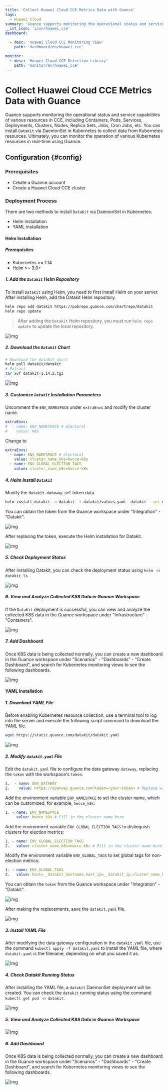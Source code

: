 ```yaml
---
title: 'Collect Huawei Cloud CCE Metrics Data with Guance'
tags: 
  - Huawei Cloud
summary: 'Guance supports monitoring the operational status and service capabilities of various resources in CCE, including Containers, Pods, Services, Deployments, Clusters, Nodes, Replica Sets, Jobs, Cron Jobs, etc.'
__int_icon: 'icon/huawei_cce'
dashboard:

  - desc: 'Huawei Cloud CCE Monitoring View'
    path: 'dashboard/en/huawei_cce'

monitor:
  - desc: 'Huawei Cloud CCE Detection Library'
    path: 'monitor/en/huawei_cce'
---
```


<!-- markdownlint-disable MD025 -->
# Collect Huawei Cloud CCE Metrics Data with Guance
<!-- markdownlint-enable -->

Guance supports monitoring the operational status and service capabilities of various resources in CCE, including Containers, Pods, Services, Deployments, Clusters, Nodes, Replica Sets, Jobs, Cron Jobs, etc. You can install `DataKit` via DaemonSet in Kubernetes to collect data from Kubernetes resources. Ultimately, you can monitor the operation of various Kubernetes resources in real-time using Guance.

## Configuration {#config}

### Prerequisites

- Create a Guance account
- Create a Huawei Cloud CCE cluster

### Deployment Process

There are two methods to install `DataKit` via DaemonSet in Kubernetes:

- Helm installation
- YAML installation

#### **Helm Installation**

##### **Prerequisites**

- Kubernetes >= 1.14
- Helm >= 3.0+

##### 1. Add the `Datakit` Helm Repository

To install `Datakit` using Helm, you need to first install Helm on your server. After installing Helm, add the Datakit Helm repository.

```Bash
helm repo add datakit https://pubrepo.guance.com/chartrepo/datakit 
helm repo update
```

> After adding the `Datakit` Helm repository, you must run `helm repo update` to update the local repository.

![img](imgs/cce_im01.png)

##### 2. Download the `Datakit` Chart

```Bash
# Download the datakit chart
helm pull datakit/datakit
# Extract
tar xvf datakit-1.14.2.tgz
```

![img](imgs/cce_im02.png)

##### 3. Customize `Datakit` Installation Parameters

Uncomment the `ENV_NAMESPACE` under `extraEnvs` and modify the cluster name.

```YAML
extraEnvs:
#  - name: ENV_NAMESPACE # electoral
#    value: k8s
```

Change to

```YAML
extraEnvs:
  - name: ENV_NAMESPACE # electoral
    value: cluster_name_k8s=hwcce-k8s
  - name: ENV_GLOBAL_ELECTION_TAGS
    value: cluster_name_k8s=hwcce-k8s
```

##### 4. Helm Install `Datakit`

Modify the `datakit.dataway_url` token data.

```Bash
helm install datakit -n datakit -f datakit/values.yaml  datakit --set datakit.dataway_url="https://openway.guance.com?token=tkn_1661b3cb5fc442719eae064edb979b5d" --create-namespace
```

You can obtain the token from the Guance workspace under "Integration" - "Datakit".

![img](imgs/cce_im03.png)

After replacing the token, execute the Helm installation for Datakit.

![img](imgs/cce_im04.png)

##### 5. Check Deployment Status

After installing Datakit, you can check the deployment status using `helm -n datakit ls`.

![img](imgs/cce_im05.png)

##### 6. View and Analyze Collected K8S Data in Guance Workspace

If the `DataKit` deployment is successful, you can view and analyze the collected K8S data in the Guance workspace under "Infrastructure" - "Containers".

![img](imgs/cce_im06.png)

##### 7. Add Dashboard

Once K8S data is being collected normally, you can create a new dashboard in the Guance workspace under "Scenarios" - "Dashboards" - "Create Dashboard", and search for Kubernetes monitoring views to see the following dashboards.

![img](imgs/cce_im07.png)

#### YAML Installation

##### 1. Download YAML File

Before enabling Kubernetes resource collection, use a terminal tool to log into the server and execute the following script command to download the YAML file.

```Bash
wget https://static.guance.com/datakit/datakit.yaml
```

![img](imgs/cce_im08.png)

##### 2. Modify `datakit.yaml` File

Edit the `datakit.yaml` file to configure the data gateway `dataway`, replacing the `token` with the workspace's `token`.

```yaml
1.  - name: ENV_DATAWAY
2.    value: https://openway.guance.com?token=<your-token> # Replace with the actual dataway URL
```

Add the environment variable `ENV_NAMESPACE` to set the cluster name, which can be customized, for example, `hwcce_k8s`:

```yaml
1. - name: ENV_NAMESPACE 
     value: hwcce_k8s # Fill in the cluster name here
```

Add the environment variable `ENV_GLOBAL_ELECTION_TAGS` to distinguish clusters for election metrics:

```yaml
1. - name: ENV_GLOBAL_ELECTION_TAGS
2.   value: cluster_name_k8s=hwcce_k8s # Fill in the cluster name here
```

Modify the environment variable `ENV_GLOBAL_TAGS` to set global tags for non-election metrics:

```yaml
1. - name: ENV_GLOBAL_TAGS
2.   value: host=__datakit_hostname,host_ip=__datakit_ip,cluster_name_k8s=hwcce_k8s # Add cluster_name_k8s here
```

You can obtain the `token` from the Guance workspace under "Integration" - "Datakit".

![img](imgs/cce_im09.png)

After making the replacements, save the `datakit.yaml` file.

![img](imgs/cce_im10.png)

##### 3. Install YAML File

After modifying the data gateway configuration in the `datakit.yaml` file, use the command `kubectl apply -f datakit.yaml` to install the YAML file, where `datakit.yaml` is the filename, depending on what you saved it as.

![img](imgs/cce_im11.png)

##### 4. Check Datakit Running Status

After installing the YAML file, a `datakit` DaemonSet deployment will be created. You can check the `datakit` running status using the command `kubectl get pod -n datakit`.

![img](imgs/cce_im12.png)

##### 5. View and Analyze Collected K8S Data in Guance Workspace

![img](imgs/cce_im06.png)

##### 6. Add Dashboard

Once K8S data is being collected normally, you can create a new dashboard in the Guance workspace under "Scenarios" - "Dashboards" - "Create Dashboard", and search for Kubernetes monitoring views to see the following dashboards.

![img](imgs/cce_im07.png)